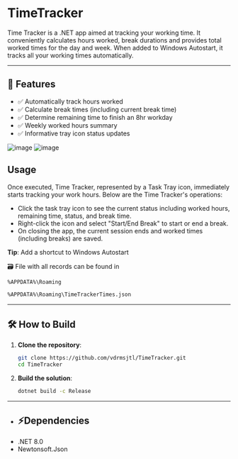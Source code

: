 # TimeTracker

Time Tracker is a .NET app aimed at tracking your working time. It conveniently calculates hours worked, break durations and provides total worked times for the day and week.
When added to Windows Autostart, it tracks all your working times automatically.

---

## 📌 **Features**
- ✅ Automatically track hours worked
- ✅ Calculate break times (including current break time)
- ✅ Determine remaining time to finish an 8hr workday 
- ✅ Weekly worked hours summary
- ✅ Informative tray icon status updates

![image](https://github.com/user-attachments/assets/6c40e85a-8fd4-4626-87a5-786aa870a27e)
![image](https://github.com/user-attachments/assets/9afd8fda-0f39-468d-9f15-b4b8ec64c920)

## **Usage**

Once executed, Time Tracker, represented by a Task Tray icon, immediately starts tracking your work hours. Below are the Time Tracker's operations:

- Click the task tray icon to see the current status including worked hours, remaining time, status, and break time.
- Right-click the icon and select "Start/End Break" to start or end a break.
- On closing the app, the current session ends and worked times (including breaks) are saved.

**Tip**: Add a shortcut to Windows Autostart

🗃️ File with all records can be found in
   ```sh
  %APPDATA%\Roaming
   ```
   ```sh
  %APPDATA%\Roaming\TimeTrackerTimes.json
   ```

---

## **🛠️ How to Build**
1. **Clone the repository**:
   ```sh
   git clone https://github.com/vdrmsjtl/TimeTracker.git
   cd TimeTracker
   ```
2. **Build the solution**:
   ```sh
   dotnet build -c Release
   ```

---

- ## ⚡Dependencies
- .NET 8.0
- Newtonsoft.Json
